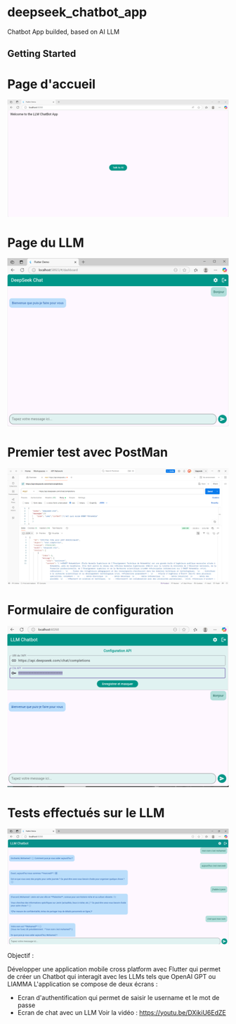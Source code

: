 # deepseek_chatbot_app

Chatbot App builded, based on AI LLM

## Getting Started


# Page d'accueil
![Voir l'image](pics/dashboard.png)

# Page du LLM
![Voir l'image](pics/chatbot_page.png)

# Premier test avec PostMan
![Voir l'image](pics/test_lien_deepseek_postman.png)

# Formulaire de configuration
![Voir l'image](pics/form_configuration.png)

# Tests effectués sur le LLM
![Voir l'image](pics/test_fonctionnement.png)


Objectif :

Développer une application mobile cross platform avec Flutter qui permet de créer un Chatbot qui interagit avec les LLMs tels que OpenAI GPT ou LIAMMA
L'application se compose de deux écrans :
- Ecran d'authentification qui permet de saisir le username et le mot de passe
- Ecran de chat avec un LLM
  Voir la vidéo : https://youtu.be/DXikiU6EdZE